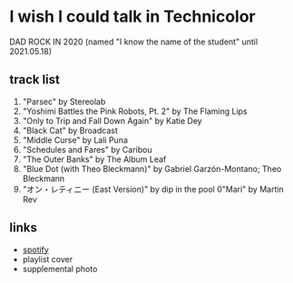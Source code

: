 # I wish I could talk in Technicolor

DAD ROCK IN 2020 (named &quot;I know the name of the student&quot; until 2021.05.18)

## track list

1. "Parsec" by Stereolab
2. "Yoshimi Battles the Pink Robots, Pt. 2" by The Flaming Lips
3. "Only to Trip and Fall Down Again" by Katie Dey
4. "Black Cat" by Broadcast
5. "Middle Curse" by Lali Puna
6. "Schedules and Fares" by Caribou
7. "The Outer Banks" by The Album Leaf
8. "Blue Dot (with Theo Bleckmann)" by Gabriel Garzón-Montano; Theo Bleckmann
9. "オン・レティニー (East Version)" by dip in the pool
   0"Mari" by Martin Rev

## links

- [spotify](https://open.spotify.com/playlist/79C9QKMBYYv2jWp2hHxuJ5)
- playlist cover
- supplemental photo
